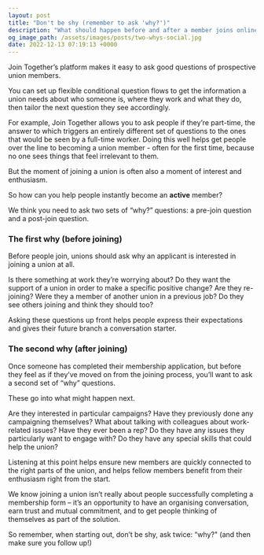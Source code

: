 ```yaml
---
layout: post
title: "Don't be shy (remember to ask 'why?')"
description: "What should happen before and after a member joins online?"
og_image_path: /assets/images/posts/two-whys-social.jpg
date: 2022-12-13 07:19:13 +0000
---
```


Join Together’s platform makes it easy to ask good questions of prospective union members.

You can set up flexible conditional question flows to get the information a union needs about who someone is, where they
work and what they do, then tailor the next question they see accordingly.

For example, Join Together allows you to ask people if they’re part-time, the answer to which triggers an entirely
different set of questions to the ones that would be seen by a full-time worker. Doing this well helps get people over
the line to becoming a union member - often for the first time, because no one sees things that feel irrelevant to them.

But the moment of joining a union is often also a moment of interest and enthusiasm.

So how can you help people instantly become an **active** member?

We think you need to ask two sets of “why?” questions: a pre-join question and a post-join question.

### The first why (before joining)

Before people join, unions should ask why an applicant is interested in joining a union at all.

Is there something at work they’re worrying about? Do they want the support of a union in order to make a specific
positive change? Are they re-joining? Were they a member of another union in a previous job? Do they see others joining
and think they should too?

Asking these questions up front helps people express their expectations and gives their future branch a conversation
starter.

### The second why (after joining)

Once someone has completed their membership application, but before they feel as if they’ve moved on from the joining
process, you’ll want to ask a second set of “why” questions.

These go into what might happen next.

Are they interested in particular campaigns? Have they previously done any campaigning themselves? What about talking
with colleagues about work-related issues? Have they ever been a rep? Do they have any issues they particularly want to
engage with? Do they have any special skills that could help the union?

Listening at this point helps ensure new members are quickly connected to the right parts of the union, and helps fellow
members benefit from their enthusiasm right from the start.

We know joining a union isn’t really about people successfully completing a membership form – it’s an opportunity to
have an organising conversation, earn trust and mutual commitment, and to get people thinking of themselves as part of
the solution.

So remember, when starting out, don’t be shy, ask twice: “why?" (and then make sure you follow up!)


